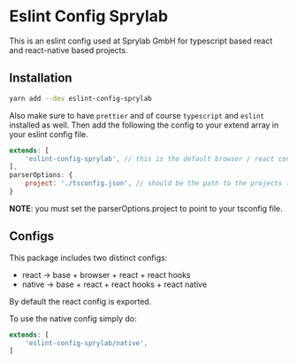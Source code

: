 # Eslint Config Sprylab

This is an eslint config used at Sprylab GmbH for typescript based react and react-native based projects.

## Installation

```bash
yarn add --dev eslint-config-sprylab
```

Also make sure to have `prettier` and of course `typescript`  and `eslint` installed as well. 
Then add the following the config to your extend array in your eslint config file. 

```js
extends: [
    'eslint-config-sprylab', // this is the default browser / react config in the package, read below
],
parserOptions: {
    project: './tsconfig.json', // should be the path to the projects tsconfig.json
}
```
**NOTE**: you must set the parserOptions.project to point to your tsconfig file.

## Configs

This package includes two distinct configs:

- react -> base + browser + react + react hooks
- native -> base + react + react hooks + react native

By default the react config is exported. 

To use the native config simply do:
```js
extends: [
    'eslint-config-sprylab/native',
]
```